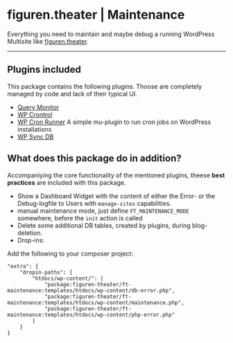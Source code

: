 # figuren.theater | Maintenance

Everything you need to maintain and maybe debug a running WordPress Multisite like [figuren.theater](https://figuren.theater).

---

## Plugins included

This package contains the following plugins. 
Thoose are completely managed by code and lack of their typical UI.

* [Query Monitor](https://wordpress.org/plugins/query-monitor/#developers)
* [WP Crontrol](https://wordpress.org/plugins/wp-crontrol/#developers)
* [WP Cron Runner](https://github.com/devgeniem/wp-cron-runner)
    A simple mu-plugin to run cron jobs on WordPress installations
* [WP Sync DB](https://github.com/hrsetyono/wp-sync-db)

## What does this package do in addition?

Accompaniying the core functionality of the mentioned plugins, theese **best practices** are included with this package.

- Show a Dashboard Widget with the content of either the Error- or the Debug-logfile to Users with `manage-sites` capabilities.
- manual maintenance mode, just define `FT_MAINTENANCE_MODE` somewhere, before the `init` action is called
- Delete some additional DB tables, created by plugins, during blog-deletion.
- Drop-ins:

Add the following to your composer project:

```
"extra": {
    "dropin-paths": {
        "htdocs/wp-content/": [
            "package:figuren-theater/ft-maintenance:templates/htdocs/wp-content/db-error.php",
            "package:figuren-theater/ft-maintenance:templates/htdocs/wp-content/maintenance.php",
            "package:figuren-theater/ft-maintenance:templates/htdocs/wp-content/php-error.php"
        ]
    }
}
```
